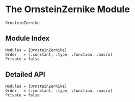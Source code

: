 # The OrnsteinZernike Module

```@docs
OrnsteinZernike
```

## Module Index

```@index
Modules = [OrnsteinZernike]
Order   = [:constant, :type, :function, :macro]
Private = false
```
## Detailed API

```@autodocs
Modules = [OrnsteinZernike]
Order   = [:constant, :type, :function, :macro]
Private = false
```